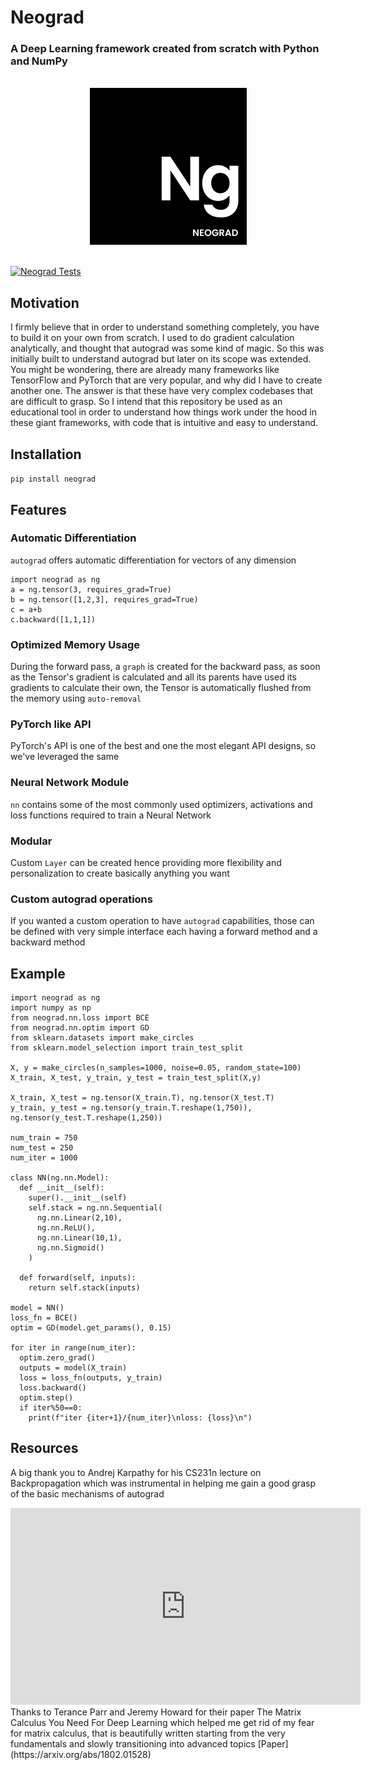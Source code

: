 # Neograd
### A Deep Learning framework created from scratch with Python and NumPy

<br>
<div align="center">
  <img width="251" alt="image" src="ng.png">
</div>
<br>

[![Neograd Tests](https://github.com/pranftw/neograd/actions/workflows/python-app.yml/badge.svg)](https://github.com/pranftw/neograd/actions/workflows/python-app.yml)

## Motivation
I firmly believe that in order to understand something completely, you have to build it on your own from scratch. I used to do gradient calculation analytically, and thought that autograd was some kind of magic. So this was initially built to understand autograd but later on its scope was extended. You might be wondering, there are already many frameworks like TensorFlow and PyTorch that are very popular, and why did I have to create another one. The answer is that these have very complex codebases that are difficult to grasp. So I intend that this repository be used as an educational tool in order to understand how things work under the hood in these giant frameworks, with code that is intuitive and easy to understand.

## Installation
`pip install neograd`

## Features
### Automatic Differentiation
`autograd` offers automatic differentiation for vectors of any dimension
```
import neograd as ng
a = ng.tensor(3, requires_grad=True)
b = ng.tensor([1,2,3], requires_grad=True)
c = a+b
c.backward([1,1,1])
```
### Optimized Memory Usage
During the forward pass, a `graph` is created for the backward pass, as soon as the Tensor's gradient is calculated and all its parents have used its gradients to calculate their own, the Tensor is automatically flushed from the memory using `auto-removal`
### PyTorch like API
PyTorch's API is one of the best and one the most elegant API designs, so we've leveraged the same
### Neural Network Module
`nn` contains some of the most commonly used optimizers, activations and loss functions required to train a Neural Network
### Modular
Custom `Layer` can be created hence providing more flexibility and personalization to create basically anything you want
### Custom autograd operations
If you wanted a custom operation to have `autograd` capabilities, those can be defined with very simple interface each having a forward method and a backward method

## Example
```
import neograd as ng
import numpy as np
from neograd.nn.loss import BCE
from neograd.nn.optim import GD
from sklearn.datasets import make_circles
from sklearn.model_selection import train_test_split

X, y = make_circles(n_samples=1000, noise=0.05, random_state=100)
X_train, X_test, y_train, y_test = train_test_split(X,y)

X_train, X_test = ng.tensor(X_train.T), ng.tensor(X_test.T)
y_train, y_test = ng.tensor(y_train.T.reshape(1,750)), ng.tensor(y_test.T.reshape(1,250))

num_train = 750
num_test = 250
num_iter = 1000

class NN(ng.nn.Model):
  def __init__(self):
    super().__init__(self)
    self.stack = ng.nn.Sequential(
      ng.nn.Linear(2,10),
      ng.nn.ReLU(),
      ng.nn.Linear(10,1),
      ng.nn.Sigmoid()
    )
  
  def forward(self, inputs):
    return self.stack(inputs)

model = NN()
loss_fn = BCE()
optim = GD(model.get_params(), 0.15)

for iter in range(num_iter):
  optim.zero_grad()
  outputs = model(X_train)
  loss = loss_fn(outputs, y_train)
  loss.backward()
  optim.step()
  if iter%50==0:
    print(f"iter {iter+1}/{num_iter}\nloss: {loss}\n")
```

## Resources
A big thank you to Andrej Karpathy for his CS231n lecture on Backpropagation which was instrumental in helping me gain a good grasp of the basic mechanisms of autograd
<iframe width="560" height="315" src="https://www.youtube.com/embed/i94OvYb6noo" title="YouTube video player" frameborder="0" allow="accelerometer; autoplay; clipboard-write; encrypted-media; gyroscope; picture-in-picture" allowfullscreen></iframe>
<br>
Thanks to Terance Parr and Jeremy Howard for their paper The Matrix Calculus You Need For Deep Learning which helped me get rid of my fear for matrix calculus, that is beautifully written starting from the very fundamentals and slowly transitioning into advanced topics
[Paper](https://arxiv.org/abs/1802.01528)